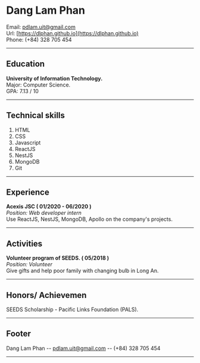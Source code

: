 # Dang Lam Phan

Email: [pdlam.uit@gmail.com](pdlam.uit@gmail.com)  
Url: [https://dlphan.github.io](https://dlphan.github.io)  
Phone: (+84) 328 705 454  

------

## Education

__University of Information Technology.__  
Major: Computer Science.  
GPA: 7.13 / 10

------

## Technical skills

1. HTML
1. CSS
1. Javascript
1. ReactJS
1. NestJS
1. MongoDB
1. Git

------

## Experience
__Acexis JSC
( 01/2020 - 06/2020 )__  
*Position: Web developer intern*  
Use ReactJS, NestJS, MongoDB, Apollo on the company's projects.

------

## Activities

__Volunteer program of SEEDS.
( 05/2018 )__  
*Position: Volunteer*  
Give gifts and help poor family with changing bulb in Long An.

------

## Honors/ Achievemen

SEEDS Scholarship - Pacific Links Foundation (PALS).  

------

## Footer

Dang Lam Phan -- [pdlam.uit@gmail.com](pdlam.uit@gmail.com) -- (+84) 328 705 454

------
